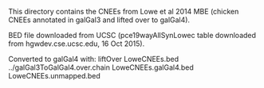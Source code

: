 This directory contains the CNEEs from Lowe et al 2014 MBE (chicken CNEEs annotated in galGal3 and lifted over to galGal4).

BED file downloaded from UCSC (pce19wayAllSynLowec table downloaded from hgwdev.cse.ucsc.edu, 16 Oct 2015).

Converted to galGal4 with: 
liftOver LoweCNEEs.bed ../galGal3ToGalGal4.over.chain LoweCNEEs.galGal4.bed LoweCNEEs.unmapped.bed

